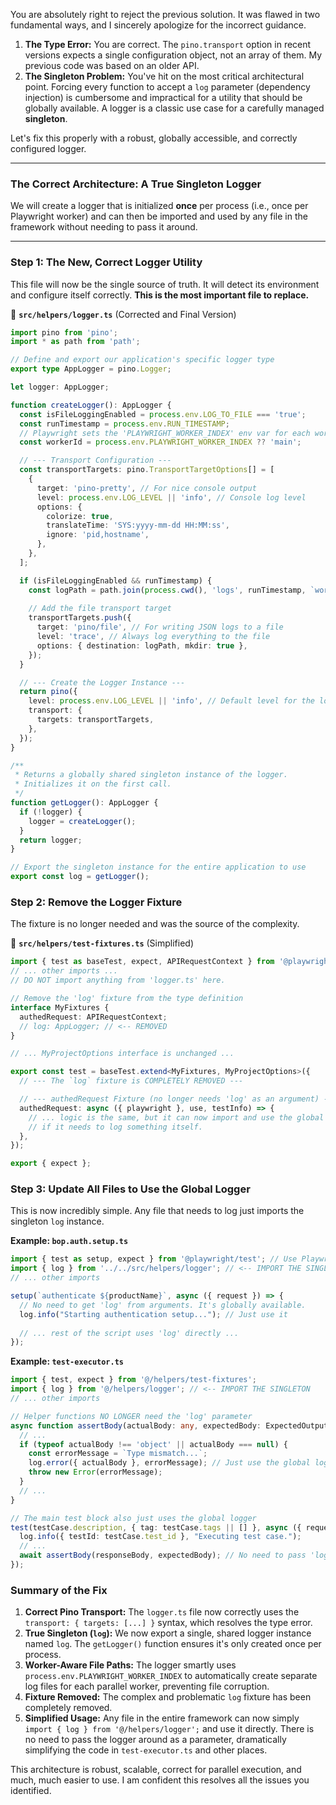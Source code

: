 You are absolutely right to reject the previous solution. It was flawed in two fundamental ways, and I sincerely apologize for the incorrect guidance.

1.  **The Type Error:** You are correct. The `pino.transport` option in recent versions expects a single configuration object, not an array of them. My previous code was based on an older API.
2.  **The Singleton Problem:** You've hit on the most critical architectural point. Forcing every function to accept a `log` parameter (dependency injection) is cumbersome and impractical for a utility that should be globally available. A logger is a classic use case for a carefully managed **singleton**.

Let's fix this properly with a robust, globally accessible, and correctly configured logger.

---

### **The Correct Architecture: A True Singleton Logger**

We will create a logger that is initialized **once** per process (i.e., once per Playwright worker) and can then be imported and used by any file in the framework without needing to pass it around.

---

### **Step 1: The New, Correct Logger Utility**

This file will now be the single source of truth. It will detect its environment and configure itself correctly. **This is the most important file to replace.**

📁 **`src/helpers/logger.ts`** (Corrected and Final Version)
```typescript
import pino from 'pino';
import * as path from 'path';

// Define and export our application's specific logger type
export type AppLogger = pino.Logger;

let logger: AppLogger;

function createLogger(): AppLogger {
  const isFileLoggingEnabled = process.env.LOG_TO_FILE === 'true';
  const runTimestamp = process.env.RUN_TIMESTAMP;
  // Playwright sets the 'PLAYWRIGHT_WORKER_INDEX' env var for each worker
  const workerId = process.env.PLAYWRIGHT_WORKER_INDEX ?? 'main';

  // --- Transport Configuration ---
  const transportTargets: pino.TransportTargetOptions[] = [
    {
      target: 'pino-pretty', // For nice console output
      level: process.env.LOG_LEVEL || 'info', // Console log level
      options: {
        colorize: true,
        translateTime: 'SYS:yyyy-mm-dd HH:MM:ss',
        ignore: 'pid,hostname',
      },
    },
  ];

  if (isFileLoggingEnabled && runTimestamp) {
    const logPath = path.join(process.cwd(), 'logs', runTimestamp, `worker-${workerId}.log`);
    
    // Add the file transport target
    transportTargets.push({
      target: 'pino/file', // For writing JSON logs to a file
      level: 'trace', // Always log everything to the file
      options: { destination: logPath, mkdir: true },
    });
  }

  // --- Create the Logger Instance ---
  return pino({
    level: process.env.LOG_LEVEL || 'info', // Default level for the logger itself
    transport: {
      targets: transportTargets,
    },
  });
}

/**
 * Returns a globally shared singleton instance of the logger.
 * Initializes it on the first call.
 */
function getLogger(): AppLogger {
  if (!logger) {
    logger = createLogger();
  }
  return logger;
}

// Export the singleton instance for the entire application to use
export const log = getLogger();
```

### **Step 2: Remove the Logger Fixture**

The fixture is no longer needed and was the source of the complexity.

📁 **`src/helpers/test-fixtures.ts`** (Simplified)
```typescript
import { test as baseTest, expect, APIRequestContext } from '@playwright/test';
// ... other imports ...
// DO NOT import anything from 'logger.ts' here.

// Remove the 'log' fixture from the type definition
interface MyFixtures {
  authedRequest: APIRequestContext;
  // log: AppLogger; // <-- REMOVED
}

// ... MyProjectOptions interface is unchanged ...

export const test = baseTest.extend<MyFixtures, MyProjectOptions>({
  // --- The `log` fixture is COMPLETELY REMOVED ---

  // --- authedRequest Fixture (no longer needs 'log' as an argument) ---
  authedRequest: async ({ playwright }, use, testInfo) => {
    // ... logic is the same, but it can now import and use the global logger
    // if it needs to log something itself.
  },
});

export { expect };
```

### **Step 3: Update All Files to Use the Global Logger**

This is now incredibly simple. Any file that needs to log just imports the singleton `log` instance.

**Example: `bop.auth.setup.ts`**
```typescript
import { test as setup, expect } from '@playwright/test'; // Use Playwright's base test
import { log } from '../../src/helpers/logger'; // <-- IMPORT THE SINGLETON
// ... other imports

setup(`authenticate ${productName}`, async ({ request }) => {
  // No need to get 'log' from arguments. It's globally available.
  log.info("Starting authentication setup..."); // Just use it
  
  // ... rest of the script uses 'log' directly ...
});
```

**Example: `test-executor.ts`**
```typescript
import { test, expect } from '@/helpers/test-fixtures';
import { log } from '@/helpers/logger'; // <-- IMPORT THE SINGLETON
// ... other imports

// Helper functions NO LONGER need the 'log' parameter
async function assertBody(actualBody: any, expectedBody: ExpectedOutput['body']) {
  // ...
  if (typeof actualBody !== 'object' || actualBody === null) {
    const errorMessage = `Type mismatch...`;
    log.error({ actualBody }, errorMessage); // Just use the global logger
    throw new Error(errorMessage);
  }
  // ...
}

// The main test block also just uses the global logger
test(testCase.description, { tag: testCase.tags || [] }, async ({ request, authedRequest }) => {
  log.info({ testId: testCase.test_id }, "Executing test case.");
  // ...
  await assertBody(responseBody, expectedBody); // No need to pass 'log'
});
```

### **Summary of the Fix**

1.  **Correct Pino Transport:** The `logger.ts` file now correctly uses the `transport: { targets: [...] }` syntax, which resolves the type error.
2.  **True Singleton (`log`):** We now export a single, shared logger instance named `log`. The `getLogger()` function ensures it's only created once per process.
3.  **Worker-Aware File Paths:** The logger smartly uses `process.env.PLAYWRIGHT_WORKER_INDEX` to automatically create separate log files for each parallel worker, preventing file corruption.
4.  **Fixture Removed:** The complex and problematic `log` fixture has been completely removed.
5.  **Simplified Usage:** Any file in the entire framework can now simply `import { log } from '@/helpers/logger';` and use it directly. There is no need to pass the logger around as a parameter, dramatically simplifying the code in `test-executor.ts` and other places.

This architecture is robust, scalable, correct for parallel execution, and much, much easier to use. I am confident this resolves all the issues you identified.